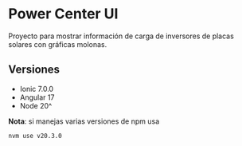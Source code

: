 # Power Center UI

Proyecto para mostrar información de carga de inversores de placas solares con gráficas molonas.

## Versiones

- Ionic 7.0.0
- Angular 17
- Node 20^

**Nota**: si manejas varias versiones de npm usa

```
nvm use v20.3.0
```
